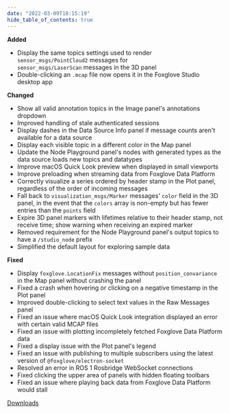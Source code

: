 ```yaml
---
date: "2022-03-09T18:15:19"
hide_table_of_contents: true
---
```


**Added**

- Display the same topics settings used to render `sensor_msgs/PointCloud2` messages for `sensor_msgs/LaserScan` messages in the 3D panel
- Double-clicking an `.mcap` file now opens it in the Foxglove Studio desktop app

**Changed**

- Show all valid annotation topics in the Image panel's annotations dropdown
- Improved handling of stale authenticated sessions
- Display dashes in the Data Source Info panel if message counts aren't available for a data source
- Display each visible topic in a different color in the Map panel
- Update the Node Playground panel's nodes with generated types as the data source loads new topics and datatypes
- Improve macOS Quick Look preview when displayed in small viewports
- Improve preloading when streaming data from Foxglove Data Platform
- Correctly visualize a series ordered by header stamp in the Plot panel, regardless of the order of incoming messages
- Fall back to `visualization_msgs/Marker` messages' `color` field in the 3D panel, in the event that the `colors` array is non-empty but has fewer entries than the `points` field
- Expire 3D panel markers with lifetimes relative to their header stamp, not receive time; show warning when receiving an expired marker
- Removed requirement for the Node Playground panel's output topics to have a `/studio_node` prefix
- Simplified the default layout for exploring sample data

**Fixed**

- Display `foxglove.LocationFix` messages without `position_convariance` in the Map panel without crashing the panel
- Fixed a crash when hovering or clicking on a negative timestamp in the Plot panel
- Improved double-clicking to select text values in the Raw Messages panel
- Fixed an issue where macOS Quick Look integration displayed an error with certain valid MCAP files
- Fixed an issue with plotting incompletely fetched Foxglove Data Platform data
- Fixed a display issue with the Plot panel's legend
- Fixed an issue with publishing to multiple subscribers using the latest version of `@foxglove/electron-socket`
- Resolved an error in ROS 1 Rosbridge WebSocket connections
- Fixed clicking the upper area of panels with hidden floating toolbars
- Fixed an issue where playing back data from Foxglove Data Platform would stall

[Downloads](https://github.com/foxglove/studio/releases/tag/v1.3.0)
